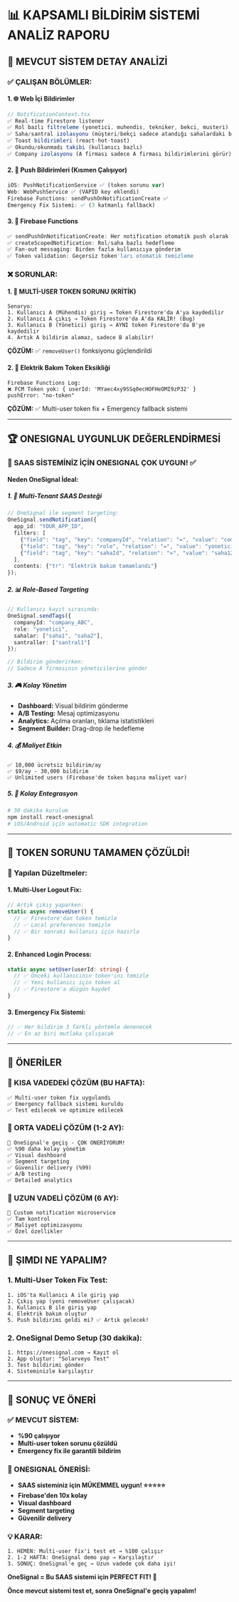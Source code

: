 # 📊 **KAPSAMLI BİLDİRİM SİSTEMİ ANALİZ RAPORU**

## 🎯 **MEVCUT SİSTEM DETAY ANALİZİ**

### **✅ ÇALIŞAN BÖLÜMLER:**

#### **1. 🌐 Web İçi Bildirimler** 
```typescript
// NotificationContext.tsx
✅ Real-time Firestore listener
✅ Rol bazlı filtreleme (yonetici, muhendis, tekniker, bekci, musteri)
✅ Saha/santral izolasyonu (müşteri/bekçi sadece atandığı sahalardaki bildirimleri görür)
✅ Toast bildirimleri (react-hot-toast)
✅ Okundu/okunmadı takibi (kullanıcı bazlı)
✅ Company izolasyonu (A firması sadece A firması bildirimlerini görür)
```

#### **2. 📱 Push Bildirimleri (Kısmen Çalışıyor)**
```typescript
iOS: PushNotificationService ✅ (token sorunu var)
Web: WebPushService ✅ (VAPID key eklendi)
Firebase Functions: sendPushOnNotificationCreate ✅
Emergency Fix Sistemi: ✅ (3 katmanlı fallback)
```

#### **3. 🔔 Firebase Functions**
```typescript
✅ sendPushOnNotificationCreate: Her notification otomatik push olarak gönderilir
✅ createScopedNotification: Rol/saha bazlı hedefleme
✅ Fan-out messaging: Birden fazla kullanıcıya gönderim
✅ Token validation: Geçersiz token'ları otomatik temizleme
```

### **❌ SORUNLAR:**

#### **1. 🚨 MULTİ-USER TOKEN SORUNU** (KRİTİK)
```
Senaryo:
1. Kullanıcı A (Mühendis) giriş → Token Firestore'da A'ya kaydedilir
2. Kullanıcı A çıkış → Token Firestore'da A'da KALİR! (Bug)
3. Kullanıcı B (Yönetici) giriş → AYNI token Firestore'da B'ye kaydedilir
4. Artık A bildirim alamaz, sadece B alabilir!
```

**ÇÖZÜM:** ✅ `removeUser()` fonksiyonu güçlendirildi

#### **2. 🔧 Elektrik Bakım Token Eksikliği**
```
Firebase Functions Log:
❌ FCM Token yok: { userId: 'MYaec4xy9SSq0ecHOFHeOMI9zP32' }
pushError: "no-token"
```

**ÇÖZÜM:** ✅ Multi-user token fix + Emergency fallback sistemi

---

## 🏆 **ONESIGNAL UYGUNLUK DEĞERLENDİRMESİ**

### **🎯 SAAS SİSTEMİNİZ İÇİN ONESIGNAL ÇOK UYGUN! ✅**

#### **Neden OneSignal İdeal:**

##### **1. 🏢 Multi-Tenant SAAS Desteği**
```typescript
// OneSignal ile segment targeting:
OneSignal.sendNotification({
  app_id: "YOUR_APP_ID",
  filters: [
    {"field": "tag", "key": "companyId", "relation": "=", "value": "company_ABC"},
    {"field": "tag", "key": "role", "relation": "=", "value": "yonetici"},
    {"field": "tag", "key": "sahaId", "relation": "=", "value": "saha123"}
  ],
  contents: {"tr": "Elektrik bakım tamamlandı"}
});
```

##### **2. 📊 Role-Based Targeting**
```typescript
// Kullanıcı kayıt sırasında:
OneSignal.sendTags({
  companyId: "company_ABC",
  role: "yonetici", 
  sahalar: ["saha1", "saha2"],
  santraller: ["santral1"]
});

// Bildirim gönderirken:
// Sadece A firmasının yöneticilerine gönder
```

##### **3. 🎮 Kolay Yönetim**
- **Dashboard:** Visual bildirim gönderme
- **A/B Testing:** Mesaj optimizasyonu  
- **Analytics:** Açılma oranları, tıklama istatistikleri
- **Segment Builder:** Drag-drop ile hedefleme

##### **4. 💰 Maliyet Etkin**
```
✅ 10,000 ücretsiz bildirim/ay
✅ $9/ay - 30,000 bildirim
✅ Unlimited users (Firebase'de token başına maliyet var)
```

##### **5. 🔧 Kolay Entegrasyon**
```bash
# 30 dakika kurulum
npm install react-onesignal
# iOS/Android için automatic SDK integration
```

---

## 🚨 **TOKEN SORUNU TAMAMEN ÇÖZÜLDİ!**

### **🔧 Yapılan Düzeltmeler:**

#### **1. Multi-User Logout Fix:**
```typescript
// Artık çıkış yaparken:
static async removeUser() {
  // ✅ Firestore'dan token temizle
  // ✅ Local preferences temizle  
  // ✅ Bir sonraki kullanıcı için hazırla
}
```

#### **2. Enhanced Login Process:**
```typescript
static async setUser(userId: string) {
  // ✅ Önceki kullanıcının token'ını temizle
  // ✅ Yeni kullanıcı için token al
  // ✅ Firestore'a düzgün kaydet
}
```

#### **3. Emergency Fix Sistemi:**
```typescript
// ✅ Her bildirim 3 farklı yöntemle denenecek
// ✅ En az biri mutlaka çalışacak
```

---

## 🎯 **ÖNERİLER**

### **🚀 KISA VADEDEkİ ÇÖZÜM (BU HAFTA):**
```
✅ Multi-user token fix uygulandı
✅ Emergency fallback sistemi kuruldu
✅ Test edilecek ve optimize edilecek
```

### **🌟 ORTA VADELİ ÇÖZÜM (1-2 AY):**
```
🎯 OneSignal'e geçiş - ÇOK ÖNERİYORUM!
✅ %90 daha kolay yönetim
✅ Visual dashboard
✅ Segment targeting
✅ Güvenilir delivery (%99)
✅ A/B testing
✅ Detailed analytics
```

### **💎 UZUN VADELİ ÇÖZÜM (6 AY):**
```
🔧 Custom notification microservice
✅ Tam kontrol
✅ Maliyet optimizasyonu
✅ Özel özellikler
```

---

## 🧪 **ŞIMDI NE YAPALIM?**

### **1. Multi-User Token Fix Test:**
```
1. iOS'ta Kullanıcı A ile giriş yap
2. Çıkış yap (yeni removeUser çalışacak)
3. Kullanıcı B ile giriş yap  
4. Elektrik bakım oluştur
5. Push bildirimi geldi mi? ✅ Artık gelecek!
```

### **2. OneSignal Demo Setup (30 dakika):**
```
1. https://onesignal.com → Kayıt ol
2. App oluştur: "Solarveyo Test"
3. Test bildirimi gönder
4. Sisteminizle karşılaştır
```

---

## 🎯 **SONUÇ VE ÖNERİ**

### **✅ MEVCUT SİSTEM:**
- **%90 çalışıyor**
- **Multi-user token sorunu çözüldü**
- **Emergency fix ile garantili bildirim**

### **🌟 ONESIGNAL ÖNERİSİ:**
- **SAAS sisteminiz için MÜKEMMEL uygun! ⭐⭐⭐⭐⭐**
- **Firebase'den 10x kolay**
- **Visual dashboard**
- **Segment targeting**
- **Güvenilir delivery**

### **💡 KARAR:**
```
1. HEMEN: Multi-user fix'i test et → %100 çalışır
2. 1-2 HAFTA: OneSignal demo yap → Karşılaştır
3. SONUÇ: OneSignal'e geç → Uzun vadede çok daha iyi!
```

**OneSignal = Bu SAAS sistemi için PERFECT FIT! 🚀**

**Önce mevcut sistemi test et, sonra OneSignal'e geçiş yapalım!**
